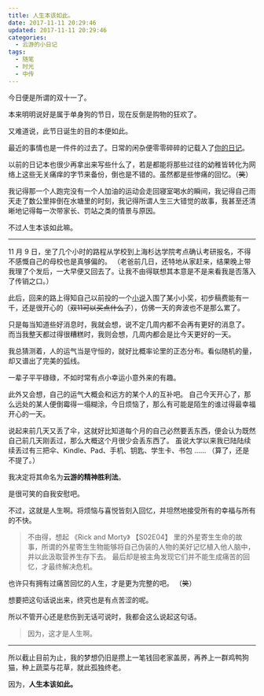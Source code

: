```yaml
---
title: 人生本该如此。
date: 2017-11-11 20:29:46
updated: 2017-11-11 20:29:46
categories:
  - 云游的小日记
tags:
  - 随笔
  - 时光
  - 中传
---
```


今日便是所谓的双十一了。

本来明明说好是属于单身狗的节日，现在反倒是购物的狂欢了。

又难道说，此节日诞生的目的本便如此。

<!-- more -->

最近的事情也是一件件的过去了。日常的闲杂便零零碎碎的记载入了[你的日记](http://nideriji.com/)。

以前的日记本也很少再拿出来写些什么了，若是都能将那些过往的幼稚皆转化为网络上这些无关痛痒的字节来备份，倒也是不错的。虽然都是些惨痛的回忆。（<del>笑</del>）

我记得那一个人跑完没有一个人加油的运动会走回寝室喝水的瞬间，我记得自己雨天走了数公里摔倒在水塘里的时刻，我记得所谓人生三大错觉的故事，我甚至还清晰地记得每一次带家长、罚站之类的情景与原因。

不过人生本该如此嘛。

---

11 月 9 日，坐了几个小时的路程从学校到上海杉达学院考点确认考研报名，不得不感慨自己的母校也是真够偏的。
（老爸前几日，还特地从家赶来，结果晚上带我理了个发后，一大早便又回去了。让我不由得联想其本意是不是来看我是否落入了传销之口。）

此后，回来的路上得知自己以前投的一个[小说](http://sci.kpcswa.org.cn/index/show/id/91)入围了某小小奖，初步稿费能有一千，还是很开心的（~~双11可以买点什么了~~），仿佛一天的奔波也不是那么累了。

只是每当知道些好消息时，我就会想，说不定几周内都不会再有更好的消息了。
而当我整天都过得很糟糕时，我则会想，几周内都会是比今天更好的一天。

我总猜测着，人的运气当是守恒的，就好比概率论里的正态分布。看似随机的量，却又谱出了完美的弧线。

一辈子平平碌碌，不如时常有点小幸运小意外来的有趣。

此外又会想，自己的运气大概会和远方的某个人的互补吧。
自己今天开心了，那么远处的某人便倒霉得一塌糊涂，今日烦恼了，那么有可能是陌生的谁过得最幸福开心的一天。

说起来前几天又丢了伞，这就好比知道每个月的自己必然要丢东西，便会认为既然自己前几天刚丢过，那么大概这个月很少会丢东西了。
虽说大学以来我已陆陆续续丢过有三把伞、Kindle、Pad、手机、钥匙、学生卡、书包 …… （算了，还是不提了。）

我决定将其命名为**云游的精神胜利法**。

是很可笑的自我安慰吧。

不过，这就是人生啊。将烦恼与喜悦皆刻入回忆，并坦然地接受所有的幸福与所有的不快。

> 不由得，想起 《Rick and Morty》 【S02E04】 里的外星寄生生命的故事，所谓的外星寄生生物能够将自己伪装的人物的美好记忆植入他人脑中，并以此汲取营养生存下去。
> 最后却是被主角发现它们并不能生成痛苦的回忆，才最终解决危机。

也许只有拥有过痛苦回忆的人生，才是更为完整的吧。 （~~笑~~）

想要把这句话说出来，终究也是有点苦涩的呢。

所以不管开心还是悲伤到无话可说时，我都会这么说起这句话。

> 因为，这才是人生啊。

---

所以截止目前为止，我的梦想仍旧是攒上一笔钱回老家盖房，再养上一群鸡鸭狗猫，种上蔬菜与花草，就此孤独终老。

因为，**人生本该如此。**
